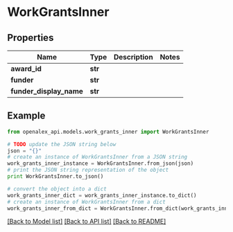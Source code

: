 # WorkGrantsInner


## Properties
Name | Type | Description | Notes
------------ | ------------- | ------------- | -------------
**award_id** | **str** |  | 
**funder** | **str** |  | 
**funder_display_name** | **str** |  | 

## Example

```python
from openalex_api.models.work_grants_inner import WorkGrantsInner

# TODO update the JSON string below
json = "{}"
# create an instance of WorkGrantsInner from a JSON string
work_grants_inner_instance = WorkGrantsInner.from_json(json)
# print the JSON string representation of the object
print WorkGrantsInner.to_json()

# convert the object into a dict
work_grants_inner_dict = work_grants_inner_instance.to_dict()
# create an instance of WorkGrantsInner from a dict
work_grants_inner_from_dict = WorkGrantsInner.from_dict(work_grants_inner_dict)
```
[[Back to Model list]](../README.md#documentation-for-models) [[Back to API list]](../README.md#documentation-for-api-endpoints) [[Back to README]](../README.md)


